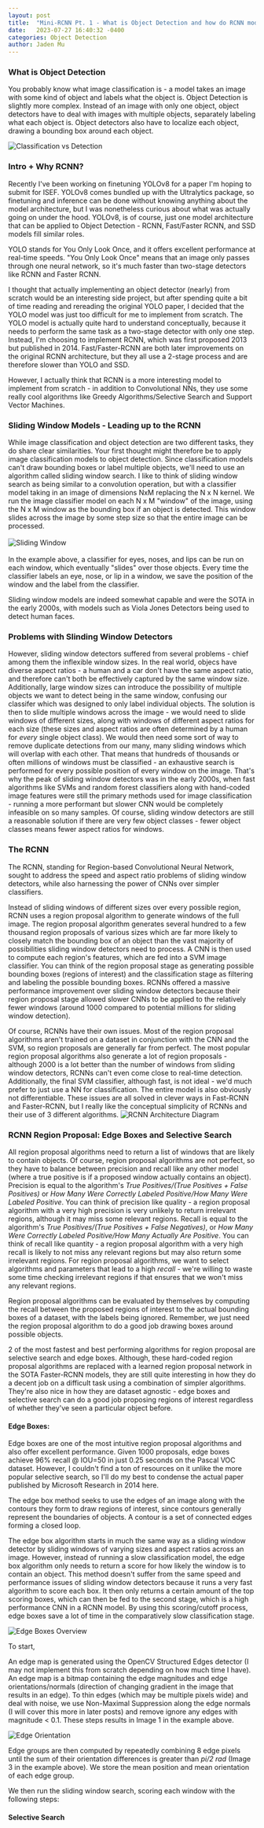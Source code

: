 ```yaml
---
layout: post
title:  "Mini-RCNN Pt. 1 - What is Object Detection and how do RCNN models do it?"
date:   2023-07-27 16:40:32 -0400
categories: Object Detection
author: Jaden Mu
---
```


### What is Object Detection
You probably know what image classification is - a model takes an image with some kind of object and labels what the object is.  Object Detection is slightly more complex.  Instead of an image with only one object, object detectors have to deal with images with multiple objects, separately labeling what each object is.  Object detectors also have to localize each object, drawing a bounding box around each object.

![Classification vs Detection](/assets/Mini-RCNN/classification_vs_detection.jpeg)

### Intro + Why RCNN?
Recently I've been working on finetuning YOLOv8 for a paper I'm hoping to submit for ISEF.  YOLOv8 comes bundled up with the Ultralytics package, so finetuning and inference can be done without knowing anything about the model architecture, but I was nonetheless curious about what was actually going on under the hood.  YOLOv8, is of course, just one model architecture that can be applied to Object Detection - RCNN, Fast/Faster RCNN, and SSD models fill similar roles.

YOLO stands for You Only Look Once, and it offers excellent performance at real-time speeds.  "You Only Look Once" means that an image only passes through one neural network, so it's much faster than two-stage detectors like RCNN and Faster RCNN.

I thought that actually implementing an object detector (nearly) from scratch would be an interesting side project, but after spending quite a bit of time reading and rereading the original YOLO paper, I decided that the YOLO model was just too difficult for me to implement from scratch.  The YOLO model is actually quite hard to understand conceptually, because it needs to perform the same task as a two-stage detector with only one step.  Instead, I'm choosing to implement RCNN, which was first proposed 2013 but published in 2014.  Fast/Faster-RCNN are both later improvements on the original RCNN architecture, but they all use a 2-stage process and are therefore slower than YOLO and SSD.  

However, I actually think that RCNN is a more interesting model to implement from scratch - in addition to Convolutional NNs, they use some really cool algorithms like Greedy Algorithms/Selective Search and Support Vector Machines.

### Sliding Window Models - Leading up to the RCNN
While image classification and object detection are two different tasks, they do share clear similarities.  Your first thought might therefore be to apply image classification models to object detection.  Since classification models can't draw bounding boxes or label multiple objects, we'll need to use an algorithm called sliding window search.  I like to think of sliding window search as being similar to a convolution operation, but with a classifier model taking in an image of dimensions NxM replacing the N x N kernel.  We run the image classifier model on each N x M "window" of the image, using the N x M window as the bounding box if an object is detected.  This window slides across the image by some step size so that the entire image can be processed.
<br>   
![Sliding Window](/assets/Mini-RCNN/sliding_window_example.gif)
<br>
<br>
In the example above, a classifier for eyes, noses, and lips can be run on each window, which eventually "slides" over those objects.  Every time the classifier labels an eye, nose, or lip in a window, we save the position of the window and the label from the classifier.

Sliding window models are indeed somewhat capable and were the SOTA in the early 2000s, with models such as Viola Jones Detectors being used to detect human faces.

### Problems with Slinding Window Detectors
However, sliding window detectors suffered from several problems - chief among them the inflexible window sizes.  In the real world, objecs have diverse aspect ratios - a human and a car don't have the same aspect ratio, and therefore can't both be effectively captured by the same window size.  Additionally, large window sizes can introduce the possibility of multiple objects we want to detect being in the same window, confusing our classifer which was designed to only label individual objects.  The solution is then to slide multiple windows across the image - we would need to slide windows of different sizes, along with windows of different aspect ratios for each size (these sizes and aspect ratios are often determined by a human for *every* single object class).  We would then need some sort of way to remove duplicate detections from our many, many sliding windows which will overlap with each other.  That means that hundreds of thousands or often millions of windows must be classified - an exhaustive search is performed for every possible position of every window on the image.  That's why the peak of sliding window detectors was in the early 2000s, when fast algorithms like SVMs and random forest classifiers along with hand-coded image features were still the primary methods used for image classification - running a more performant but slower CNN would be completely infeasible on so many samples.  Of course, sliding window detectors are still a reasonable solution if there are very few object classes - fewer object classes means fewer aspect ratios for windows.

### The RCNN
The RCNN, standing for Region-based Convolutional Neural Network, sought to address the speed and aspect ratio problems of sliding window detectors, while also harnessing the power of CNNs over simpler classifiers.

Instead of sliding windows of different sizes over every possible region, RCNN uses a region proposal algorithm to generate windows of the full image.  The region proposal algorithm generates several hundred to a few thousand region proposals of various sizes which are far more likely to closely match the bounding box of an object than the vast majority of possibilities sliding window detectors need to process.  A CNN is then used to compute each region's features, which are fed into a SVM image classifier.  You can think of the region proposal stage as generating possible bounding boxes (regions of interest) and the classification stage as filtering and labeling the possible bounding boxes.  RCNNs offered a massive performance improvement over sliding window detectors because their region proposal stage allowed slower CNNs to be applied to the relatively fewer windows (around 1000 compared to potential millions for sliding window detection).

Of course, RCNNs have their own issues.  Most of the region proposal algorithms aren't trained on a dataset in conjunction with the CNN and the SVM, so region proposals are generally far from perfect.  The most popular region proposal algorithms also generate a lot of region proposals - although 2000 is a lot better than the number of windows from sliding window detectors, RCNNs can't even come close to real-time detection. Additionally, the final SVM classifier, although fast, is not ideal - we'd much prefer to just use a NN for classification.  The entire model is also obviously not differentiable.  These issues are all solved in clever ways in Fast-RCNN and Faster-RCNN, but I really like the conceptual simplicity of RCNNs and their use of 3 different algorithms.
![RCNN Architecture Diagram](/assets/Mini-RCNN/rcnn_architecure.png)

### RCNN Region Proposal: Edge Boxes and Selective Search
All region proposal algorithms need to return a list of windows that are likely to contain objects.  Of course, region proposal algorithms are not perfect, so they have to balance between precision and recall like any other model (where a true positive is if a proposed window actually contains an object).  Precision is equal to the algorithm's *True Positives/(True Positives + False Positives)* or *How Many Were Correctly Labeled Positive/How Many Were Labeled Positive*.  You can think of precision like quality - a region proposal algorithm with a very high precision is very unlikely to return irrelevant regions, although it may miss some relevant regions.  Recall is equal to the algorithm's *True Positives/(True Positives + False Negatives)*, or *How Many Were Correctly Labeled Positive/How Many Actually Are Positive*.  You can think of recall like quantity - a region proposal algorithm with a very high recall is likely to not miss any relevant regions but may also return some irrelevant regions.  For region proposal algorithms, we want to select algorithms and parameters that lead to a high *recall* - we're willing to waste some time checking irrelevant regions if that ensures that we won't miss any relevant regions.  

Region proposal algorithms can be evaluated by themselves by computing the recall between the proposed regions of interest to the actual bounding boxes of a dataset, with the labels being ignored.  Remember, we just need the region proposal algorithm to do a good job drawing boxes around possible objects.  
 
2 of the most fastest and best performing algorithms for region proposal are selective search and edge boxes.  Although, these hard-coded region proposal algorithms are replaced with a learned region proposal network in the SOTA Faster-RCNN models, they are still quite interesting in how they do a decent job on a difficult task using a combination of simpler algorithms.  They're also nice in how they are dataset agnostic - edge boxes and selective search can do a good job proposing regions of interest regardless of whether they've seen a particular object before.

#### Edge Boxes:
Edge boxes are one of the most intuitive region proposal algorithms and also offer excellent performance.  Given 1000 proposals, edge boxes achieve 96% recall @ IOU=50 in just 0.25 seconds on the Pascal VOC dataset.  However, I couldn't find a ton of resources on it unlike the more popular selective search, so I'll do my best to condense the actual paper published by Microsoft Research in 2014 here. 

The edge box method seeks to use the edges of an image along with the contours they form to draw regions of interest, since contours generally represent the boundaries of objects.  A contour is a set of connected edges forming a closed loop. 

The edge box algorithm starts in much the same way as a sliding window detector by sliding windows of varying sizes and aspect ratios across an image.  However, instead of running a slow classification model, the edge box algorithm only needs to return a score for how likely the window is to contain an object.  This method doesn't suffer from the same speed and performance issues of sliding window detectors because it runs a very fast algorithm to score each box.  It then only returns a certain amount of the top scoring boxes, which can then be fed to the second stage, which is a high performance CNN in a RCNN model.  By using this scoring/cutoff process, edge boxes save a lot of time in the comparatively slow classification stage.
 
![Edge Boxes Overview](/assets/Mini-RCNN/edge_boxes_overview.png)  

To start,

An edge map is generated using the OpenCV Structured Edges detector (I may not implement this from scratch depending on how much time I have).  An edge map is a bitmap containing the edge magnitudes and edge orientations/normals (direction of changing gradient in the image that results in an edge).  To thin edges (which may be multiple pixels wide) and deal with noise, we use Non-Maximal Suppression along the edge normals (I will cover this more in later posts) and remove ignore any edges with magnitude < 0.1.  These steps results in Image 1 in the example above.   

![Edge Orientation](/assets/Mini-RCNN/edge_orientation.png)  

Edge groups are then computed by repeatedly combining 8 edge pixels until the sum of their orientation differences is greater than *pi/2 rad* (Image 3 in the example above).  We store the mean position and mean orientation of each edge group.

We then run the sliding window search, scoring each window with the following steps:


#### Selective Search
















